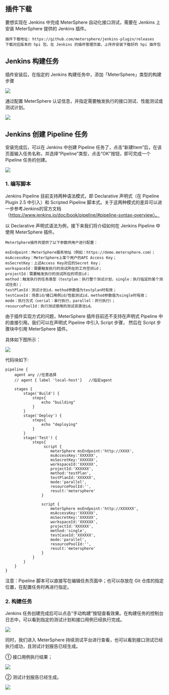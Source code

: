 ## 插件下载

要想实现在 Jenkins 中完成 MeterSphere 自动化接口测试，需要在 Jenkins 上安装 MeterSphere 提供的 Jenkins 插件。
```
插件下载地址: https://github.com/metersphere/jenkins-plugin/releases
下载对应版本的 hpi 包，在 Jenkins 的插件管理页面，上传并安装下载好的 hpi 插件包
```

## Jenkins 构建任务

插件安装后，在指定的 Jenkins 构建任务中，添加「MeterSphere」类型的构建步骤

![](../img/tutorial/use_jenkins/add_jenkins_1.png)

通过配置 MeterSphere 认证信息，并指定需要触发执行的接口测试、性能测试或测试计划。

![](../img/tutorial/use_jenkins/add_jenkins_2.png)

## Jenkins 创建 Pipeline 任务

安装完成后，可以在 Jenkins 中创建 Pipeline 任务了，点击“新建Item”后，在该页面输入任务名称，并选择“Pipeline”类型，点击“OK”按钮，即可完成一个 Pipeline 任务的创建。

![](../img/tutorial/use_jenkins/add_jenkins_3.png)

### 1. 编写脚本
Jenkins Pipeline 目前支持两种语法模式，即 Declarative 声明式（在 Pipeline Plugin 2.5 中引入）和 Scripted Pipeline 脚本式。关于这两种模式的差异可以进一步参考Jenkins的官方文档（https://www.jenkins.io/doc/book/pipeline/#pipeline-syntax-overview）。

以 Declarative 声明式语法为例，接下来我们将介绍如何在 Jenkins Pipeline 中使用 MeterSphere 插件。
```
MeterSphere插件共提供了以下参数供用户进行配置：

msEndpoint：MeterSphere服务地址（例如：https://demo.metersphere.com）；
msAccessKey：MeterSphere上某个用户的API Access Key；
msSecretKey：上述Access Key对应的Secret Key；
workspaceId：需要触发执行的测试所在的工作空间id；
projectId：需要触发执行的测试所在的项目id；
method：触发执行的任务类型（testplan：执行整个测试计划，single：执行指定的某个测试任务）；
testPlanId：测试计划id，method参数值为testplan时有效；
testCaseId：场景id/接口用例id/性能测试id，method参数值为single时有效；
mode：执行方式（serial：串行执行，parallel：并行执行）；
resourcePoolId：执行测试使用的测试资源池id。
```
由于插件实现方式的问题，MeterSphere 插件目前还不支持在声明式 Pipeline 中的直接引用。我们可以在声明式 Pipeline 中引入 Script 步骤， 然后在 Script 步骤块中引用 MeterSphere 插件。

具体如下图所示：

![](../img/tutorial/use_jenkins/add_jenkins_4.png)

代码块如下:
```
pipeline {
    agent any //任意选择
    // agent { label 'local-host'}   //指定agent
 
    stages {
        stage('Build') {
            steps{
                echo "building"
            }
        }
        stage('Deploy') {
            steps{
                echo "deploying"
            }
        }
        stage('Test') {
            steps{
                 script {
                    meterSphere msEndpoint:'http://XXXX',
                    msAccessKey:'XXXXXX',
                    msSecretKey:'XXXXXX',
                    workspaceId:'XXXXXX',
                    projectId:'XXXXXX',
                    method:'testPlan',
                    testPlanId:'XXXXXX',
                    mode:'parallel',
                    resourcePoolId:'',
                    result:'metersphere'
                }
  
                script {
                    meterSphere msEndpoint:'http://XXXXXX',
                    msAccessKey:'XXXXXX',
                    msSecretKey:'XXXXXX',
                    workspaceId:'XXXXXX',
                    projectId:'XXXXXX',
                    method:'single',
                    testCaseId:'XXXXXX',
                    mode:'parallel',
                    resourcePoolId:'',
                    result:'metersphere'
                }
            }  
        }
    }
}
```
注意：Pipeline 脚本可以直接写在编辑任务页面中；也可以存放在 Git 仓库的指定位置，在配置任务时再进行指定。

### 2. 构建任务
Jenkins 任务创建完成后可以点击“手动构建”按钮查看效果。在构建任务的控制台日志中，可以看到指定的测试计划和接口用例已经执行完成。

![](../img/tutorial/use_jenkins/add_jenkins_5.png)

同时，我们进入 MeterSphere 持续测试平台进行查看，也可以看到接口测试已经执行成功，且测试计划报告已经生成。

① 接口用例执行结果；

![](../img/tutorial/use_jenkins/add_jenkins_6.png)

② 测试计划报告已经生成。

![](../img/tutorial/use_jenkins/add_jenkins_7.png)